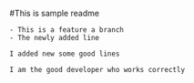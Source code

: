 #This is sample readme

    - This is a feature a branch
    - The newly added line

    I added new some good lines

    I am the good developer who works correctly
